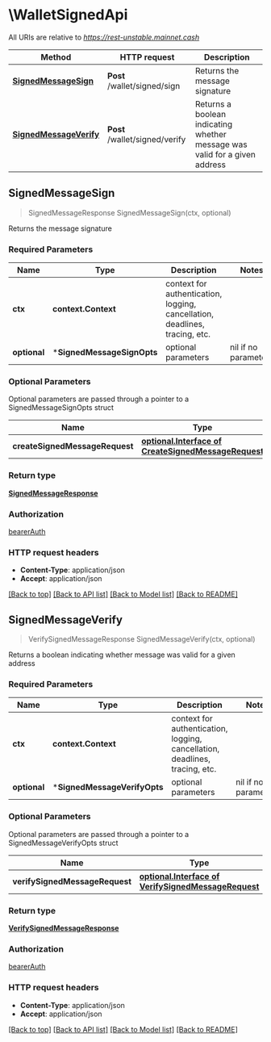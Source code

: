 # \WalletSignedApi

All URIs are relative to *https://rest-unstable.mainnet.cash*

Method | HTTP request | Description
------------- | ------------- | -------------
[**SignedMessageSign**](WalletSignedApi.md#SignedMessageSign) | **Post** /wallet/signed/sign | Returns the message signature
[**SignedMessageVerify**](WalletSignedApi.md#SignedMessageVerify) | **Post** /wallet/signed/verify | Returns a boolean indicating whether message was valid for a given address



## SignedMessageSign

> SignedMessageResponse SignedMessageSign(ctx, optional)

Returns the message signature

### Required Parameters


Name | Type | Description  | Notes
------------- | ------------- | ------------- | -------------
**ctx** | **context.Context** | context for authentication, logging, cancellation, deadlines, tracing, etc.
 **optional** | ***SignedMessageSignOpts** | optional parameters | nil if no parameters

### Optional Parameters

Optional parameters are passed through a pointer to a SignedMessageSignOpts struct


Name | Type | Description  | Notes
------------- | ------------- | ------------- | -------------
 **createSignedMessageRequest** | [**optional.Interface of CreateSignedMessageRequest**](CreateSignedMessageRequest.md)| Sign a message  | 

### Return type

[**SignedMessageResponse**](SignedMessageResponse.md)

### Authorization

[bearerAuth](../README.md#bearerAuth)

### HTTP request headers

- **Content-Type**: application/json
- **Accept**: application/json

[[Back to top]](#) [[Back to API list]](../README.md#documentation-for-api-endpoints)
[[Back to Model list]](../README.md#documentation-for-models)
[[Back to README]](../README.md)


## SignedMessageVerify

> VerifySignedMessageResponse SignedMessageVerify(ctx, optional)

Returns a boolean indicating whether message was valid for a given address

### Required Parameters


Name | Type | Description  | Notes
------------- | ------------- | ------------- | -------------
**ctx** | **context.Context** | context for authentication, logging, cancellation, deadlines, tracing, etc.
 **optional** | ***SignedMessageVerifyOpts** | optional parameters | nil if no parameters

### Optional Parameters

Optional parameters are passed through a pointer to a SignedMessageVerifyOpts struct


Name | Type | Description  | Notes
------------- | ------------- | ------------- | -------------
 **verifySignedMessageRequest** | [**optional.Interface of VerifySignedMessageRequest**](VerifySignedMessageRequest.md)| Sign a message  | 

### Return type

[**VerifySignedMessageResponse**](VerifySignedMessageResponse.md)

### Authorization

[bearerAuth](../README.md#bearerAuth)

### HTTP request headers

- **Content-Type**: application/json
- **Accept**: application/json

[[Back to top]](#) [[Back to API list]](../README.md#documentation-for-api-endpoints)
[[Back to Model list]](../README.md#documentation-for-models)
[[Back to README]](../README.md)

